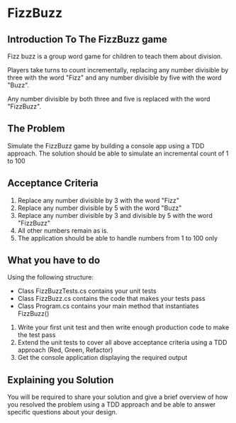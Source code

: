# FizzBuzz

## Introduction To The FizzBuzz game
Fizz buzz is a group word game for children to teach them about division.

Players take turns to count incrementally, replacing any number divisible by three with the word "Fizz"
and any number divisible by five with the word "Buzz".

Any number divisible by both three and five is replaced with the word "FizzBuzz".


## The Problem
Simulate the FizzBuzz game by building a console app using a TDD approach. The solution should be able to simulate an incremental count of 1 to 100

## Acceptance Criteria
1)	Replace any number divisible by 3 with the word "Fizz"
2)	Replace any number divisible by 5 with the word "Buzz"
3)	Replace any number divisible by 3 and divisible by 5 with the word "FizzBuzz"
4)	All other numbers remain as is.
5)	The application should be able to handle numbers from 1 to 100 only

## What you have to do
Using the following structure:

* Class FizzBuzzTests.cs contains your unit tests
* Class FizzBuzz.cs contains the code that makes your tests pass
* Class Program.cs contains your main method that instantiates FizzBuzz()

1)	Write your first unit test and then write enough production code to make the test pass
2)	Extend the unit tests to cover all above acceptance criteria using a TDD approach (Red, Green, Refactor)
3)	Get the console application displaying the required output

## Explaining you Solution
You will be required to share your solution and give a brief overview of how you resolved the problem using a TDD approach and be able to answer specific questions about your design.











